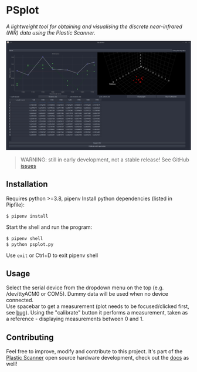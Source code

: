 # PSplot

*A lightweight tool for obtaining and visualising the discrete near-infrared (NIR) data using the Plastic Scanner.*

![PSplot screenshot](screenshot-3d-opengl.png)



> WARNING: still in early development, not a stable release! See GitHub [issues](https://github.com/Plastic-Scanner/PSplot/issues)



## Installation

Requires python >=3.8, pipenv
Install python dependencies (listed in Pipfile):
```
$ pipenv install
```

Start the shell and run the program:
```
$ pipenv shell
$ python psplot.py
```
Use `exit` or Ctrl+D to exit pipenv shell


## Usage

Select the serial device from the dropdown menu on the top (e.g. /dev/ttyACM0 or COM5). Dummy data will be used when no device connected.  
Use spacebar to get a measurement (plot needs to be focused/clicked first, see [bug](https://github.com/Plastic-Scanner/PSplot/issues/12)).
Using the "calibrate" button it performs a measurement, taken as a reference - displaying measurements between 0 and 1.


## Contributing

Feel free to improve, modify and contribute to this project. It's part of the [Plastic Scanner](plasticscanner.com) open source hardware development, check out the [docs](docs.plasticscanner.com) as well!

